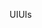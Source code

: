 <span data-ttu-id="94263-101">UI</span><span class="sxs-lookup"><span data-stu-id="94263-101">UIs</span></span>
